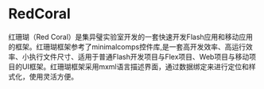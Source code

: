 RedCoral
========

红珊瑚（Red Coral）是集异璧实验室开发的一套快速开发Flash应用和移动应用的框架。红珊瑚框架参考了minimalcomps控件库,是一套高开发效率、高运行效率、小执行文件尺寸、适用于普通Flash开发项目与Flex项目、Web项目与移动项目的UI框架。红珊瑚框架采用mxml语言描述界面，通过数据绑定来进行定位和样式化，使用灵活方便。